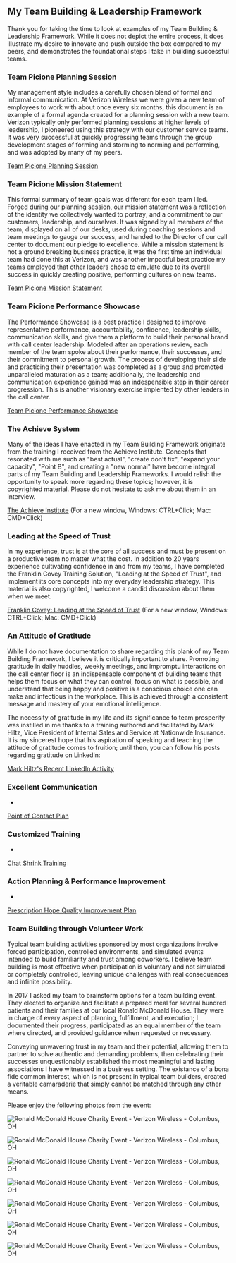 ## My Team Building & Leadership Framework

Thank you for taking the time to look at examples of my Team Building & Leadership Framework. While it does not depict the entire process, it does illustrate my desire to innovate and push outside the box compared to my peers, and demonstrates the foundational steps I take in building successful teams.

### Team Picione Planning Session

My management style includes a carefully chosen blend of formal and informal communication. At Verizon Wireless we were given a new team of employees to work with about once every six months, this document is an example of a formal agenda created for a planning session with a new team. Verizon typically only performed planning sessions at higher levels of leadership, I pioneered using this strategy with our customer service teams. It was very successful at quickly progressing teams through the group development stages of forming and storming to norming and performing, and was adopted by many of my peers.

[Team Picione Planning Session](https://github.com/mpicione/picione-portfolio/blob/main/Call%20Center%20Manager%20Portfolio/My%20Team%20Building%20%26%20Leadership%20Framework/Team%20Picione%20Planning%20Session.pdf)

### Team Picione Mission Statement

This formal summary of team goals was different for each team I led. Forged during our planning session, our mission statement was a reflection of the identity we collectively wanted to portray; and a commitment to our customers, leadership, and ourselves. It was signed by all members of the team, displayed on all of our desks, used during coaching sessions and team meetings to gauge our success, and handed to the Director of our call center to document our pledge to excellence. While a mission statement is not a ground breaking business practice, it was the first time an individual team had done this at Verizon, and was another impactful best practice my teams employed that other leaders chose to emulate due to its overall success in quickly creating positive, performing cultures on new teams.

[Team Picione Mission Statement](https://github.com/mpicione/picione-portfolio/blob/main/Call%20Center%20Manager%20Portfolio/My%20Team%20Building%20%26%20Leadership%20Framework/Team%20Picione%20Mission%20Statement.pdf)

### Team Picione Performance Showcase

The Performance Showcase is a best practice I designed to improve representative performance, accountability, confidence, leadership skills, communication skills, and give them a platform to build their personal brand with call center leadership. Modeled after an operations review, each member of the team spoke about their performance, their successes, and their commitment to personal growth. The process of developing their slide and practicing their presentation was completed as a group and promoted unparalleled maturation as a team; additionally, the leadership and communication experience gained was an indespensible step in their career progression. This is another visionary exercise implented by other leaders in the call center.

[Team Picione Performance Showcase](https://github.com/mpicione/picione-portfolio/blob/main/Call%20Center%20Manager%20Portfolio/My%20Team%20Building%20%26%20Leadership%20Framework/Team%20Picione%20Performance%20Showcase.pdf)

### The Achieve System

Many of the ideas I have enacted in my Team Building Framework originate from the training I received from the Achieve Institute. Concepts that resonated with me such as "best actual", "create don't fix", "expand your capacity", "Point B", and creating a "new normal" have become integral parts of my Team Building and Leadership Frameworks. I would relish the opportunity to speak more regarding these topics; however, it is copyrighted material. Please do not hesitate to ask me about them in an interview.

[The Achieve Institute](https://www.achieveinst.com/) (For a new window, Windows: CTRL+Click; Mac: CMD+Click)

### Leading at the Speed of Trust

In my experience, trust is at the core of all success and must be present on a productive team no matter what the cost. In addition to 20 years experience cultivating confidence in and from my teams, I have completed the Franklin Covey Training Solution, "Leading at the Speed of Trust", and implement its core concepts into my everyday leadership strategy. This material is also copyrighted, I welcome a candid discussion about them when we meet. 

[Franklin Covey: Leading at the Speed of Trust](https://www.franklincovey.com/Solutions/trust/speed-of-trust/) (For a new window, Windows: CTRL+Click; Mac: CMD+Click)

### An Attitude of Gratitude

While I do not have documentation to share regarding this plank of my Team Building Framework, I believe it is critically important to share. Promoting gratitude in daily huddles, weekly meetings, and impromptu interactions on the call center floor is an indispensable component of building teams that helps them focus on what they can control, focus on what is possible, and understand that being happy and positive is a conscious choice one can make and infectious in the workplace. This is achieved through a consistent message and mastery of your emotional intelligence.

The necessity of gratitude in my life and its significance to team prosperity was instilled in me thanks to a training authored and facilitated by Mark Hiltz, Vice President of Internal Sales and Service at Nationwide Insurance. It is my sincerest hope that his aspiration of speaking and teaching the attitude of gratitude comes to fruition; until then, you can follow his posts regarding gratitude on LinkedIn:

[Mark Hiltz's Recent LinkedIn Activity](https://www.linkedin.com/in/markrhiltz/detail/recent-activity/)

### Excellent Communication

-

[Point of Contact Plan](https://github.com/mpicione/picione-portfolio/blob/main/Call%20Center%20Manager%20Portfolio/My%20Team%20Building%20%26%20Leadership%20Framework/Point%20of%20Contact%20Plan.pdf)

### Customized Training

-

[Chat Shrink Training](https://github.com/mpicione/picione-portfolio/blob/main/Call%20Center%20Manager%20Portfolio/My%20Team%20Building%20%26%20Leadership%20Framework/Chat%20Shrink%20Training%20-%20Note%20Pages.pdf)

### Action Planning & Performance Improvement

-

[Prescription Hope Quality Improvement Plan](https://github.com/mpicione/picione-portfolio/blob/main/Call%20Center%20Manager%20Portfolio/My%20Team%20Building%20%26%20Leadership%20Framework/Prescription%20Hope%20Quality%20Improvement%20Plan.pdf)

### Team Building through Volunteer Work

Typical team building activities sponsored by most organizations involve forced participation, controlled environments, and simulated events intended to build familiarity and trust among coworkers. I believe team building is most effective when participation is voluntary and not simulated or completely controlled, leaving unique challenges with real consequences and infinite possibility.

In 2017 I asked my team to brainstorm options for a team building event. They elected to organize and facilitate a prepared meal for several hundred patients and their families at our local Ronald McDonald House. They were in charge of every aspect of planning, fulfillment, and execution; I documented their progress, participated as an equal member of the team where directed, and provided guidance when requested or necessary.

Conveying unwavering trust in my team and their potential, allowing them to partner to solve authentic and demanding problems, then celebrating their successes unquestionably established the most meaningful and lasting associations I have witnessed in a business setting. The existance of a bona fide common interest, which is not present in typical team builders, created a veritable camaraderie that simply cannot be matched through any other means.

Please enjoy the following photos from the event:

![Ronald McDonald House Charity Event - Verizon Wireless - Columbus, OH](https://github.com/mpicione/picione-portfolio/blob/main/Call%20Center%20Manager%20Portfolio/Photos/rmh1.JPG)

![Ronald McDonald House Charity Event - Verizon Wireless - Columbus, OH](https://github.com/mpicione/picione-portfolio/blob/main/Call%20Center%20Manager%20Portfolio/Photos/rmh2.JPG)

![Ronald McDonald House Charity Event - Verizon Wireless - Columbus, OH](https://github.com/mpicione/picione-portfolio/blob/main/Call%20Center%20Manager%20Portfolio/Photos/rmh3.JPG)

![Ronald McDonald House Charity Event - Verizon Wireless - Columbus, OH](https://github.com/mpicione/picione-portfolio/blob/main/Call%20Center%20Manager%20Portfolio/Photos/rmh4.JPG)

![Ronald McDonald House Charity Event - Verizon Wireless - Columbus, OH](https://github.com/mpicione/picione-portfolio/blob/main/Call%20Center%20Manager%20Portfolio/Photos/rmh5.JPG)

![Ronald McDonald House Charity Event - Verizon Wireless - Columbus, OH](https://github.com/mpicione/picione-portfolio/blob/main/Call%20Center%20Manager%20Portfolio/Photos/rmh6.JPG)

![Ronald McDonald House Charity Event - Verizon Wireless - Columbus, OH](https://github.com/mpicione/picione-portfolio/blob/main/Call%20Center%20Manager%20Portfolio/Photos/rmh7.JPG)